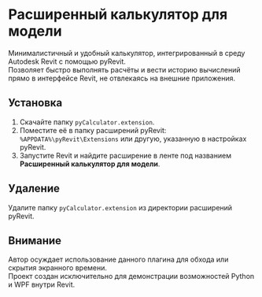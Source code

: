 # Расширенный калькулятор для модели

Минималистичный и удобный калькулятор, интегрированный в среду Autodesk Revit с помощью pyRevit.  
Позволяет быстро выполнять расчёты и вести историю вычислений прямо в интерфейсе Revit, не отвлекаясь на внешние приложения.

## Установка

1. Скачайте папку `pyCalculator.extension`.  
2. Поместите её в папку расширений pyRevit:  
   `%APPDATA%\pyRevit\Extensions` или другую, указанную в настройках pyRevit.  
3. Запустите Revit и найдите расширение в ленте под названием **Расширенный калькулятор для модели**.


## Удаление

Удалите папку `pyCalculator.extension` из директории расширений pyRevit.

## Внимание

Автор осуждает использование данного плагина для обхода или скрытия экранного времени.  
Проект создан исключительно для демонстрации возможностей Python и WPF внутри Revit.

